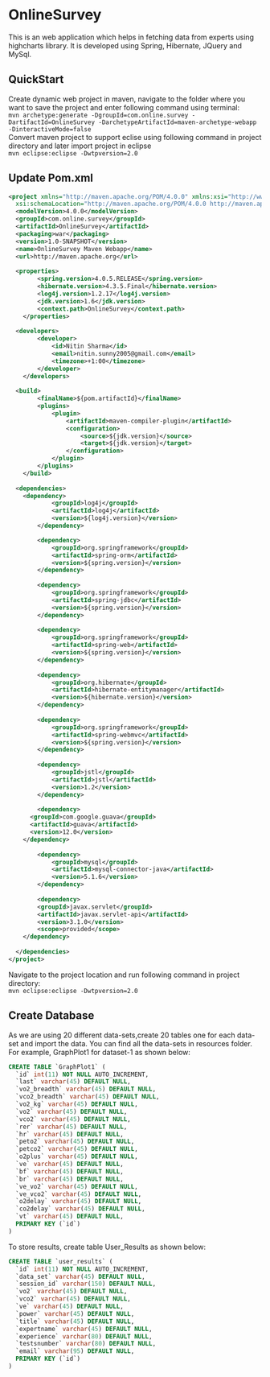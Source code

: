 # OnlineSurvey
This is an web application which helps in fetching data from experts using highcharts library. It is developed using Spring, Hibernate, JQuery and MySql. <br />
## QuickStart
Create dynamic web project in maven, navigate to the folder where you want to save the project and enter following command using terminal: <br/>
`mvn archetype:generate -DgroupId=com.online.survey -DartifactId=OnlineSurvey -DarchetypeArtifactId=maven-archetype-webapp -DinteractiveMode=false` <br/>
Convert maven project to support eclise using following command in project directory and later import project in eclipse <br/>
`mvn eclipse:eclipse -Dwtpversion=2.0` <br/>
## Update Pom.xml
```xml
<project xmlns="http://maven.apache.org/POM/4.0.0" xmlns:xsi="http://www.w3.org/2001/XMLSchema-instance"
  xsi:schemaLocation="http://maven.apache.org/POM/4.0.0 http://maven.apache.org/maven-v4_0_0.xsd">
  <modelVersion>4.0.0</modelVersion>
  <groupId>com.online.survey</groupId>
  <artifactId>OnlineSurvey</artifactId>
  <packaging>war</packaging>
  <version>1.0-SNAPSHOT</version>
  <name>OnlineSurvey Maven Webapp</name>
  <url>http://maven.apache.org</url>
  
  <properties>
		<spring.version>4.0.5.RELEASE</spring.version>
		<hibernate.version>4.3.5.Final</hibernate.version>
		<log4j.version>1.2.17</log4j.version>
		<jdk.version>1.6</jdk.version>
		<context.path>OnlineSurvey</context.path>
	</properties>
  
  <developers>
		<developer>
			<id>Nitin Sharma</id>
			<email>nitin.sunny2005@gmail.com</email>
			<timezone>+1:00</timezone>
		</developer>
	</developers>
  
  <build>
		<finalName>${pom.artifactId}</finalName>
		<plugins>
			<plugin>
				<artifactId>maven-compiler-plugin</artifactId>
				<configuration>
					<source>${jdk.version}</source>
					<target>${jdk.version}</target>
				</configuration>
			</plugin>
		</plugins>
	</build>
  
  <dependencies>
    <dependency>
			<groupId>log4j</groupId>
			<artifactId>log4j</artifactId>
			<version>${log4j.version}</version>
		</dependency>

		<dependency>
			<groupId>org.springframework</groupId>
			<artifactId>spring-orm</artifactId>
			<version>${spring.version}</version>
		</dependency>
		
		<dependency>
			<groupId>org.springframework</groupId>
			<artifactId>spring-jdbc</artifactId>
			<version>${spring.version}</version>
		</dependency>
		
		<dependency>
			<groupId>org.springframework</groupId>
			<artifactId>spring-web</artifactId>
			<version>${spring.version}</version>
		</dependency>
		
		<dependency>
			<groupId>org.hibernate</groupId>
			<artifactId>hibernate-entitymanager</artifactId>
			<version>${hibernate.version}</version>
		</dependency>
		
		<dependency>
			<groupId>org.springframework</groupId>
			<artifactId>spring-webmvc</artifactId>
			<version>${spring.version}</version>
		</dependency>
		
		<dependency>
			<groupId>jstl</groupId>
			<artifactId>jstl</artifactId>
			<version>1.2</version>
		</dependency>
		
		<dependency>
      <groupId>com.google.guava</groupId>
      <artifactId>guava</artifactId>
      <version>12.0</version>
    </dependency>
		
		<dependency>
			<groupId>mysql</groupId>
			<artifactId>mysql-connector-java</artifactId>
			<version>5.1.6</version>
		</dependency>
    
		<dependency>
        <groupId>javax.servlet</groupId>
        <artifactId>javax.servlet-api</artifactId>
        <version>3.1.0</version>
        <scope>provided</scope>
    </dependency>
    
  </dependencies>
</project>

```
Navigate to the project location and run following command in project directory: <br/>
`mvn eclipse:eclipse -Dwtpversion=2.0` <br/>
## Create Database
As we are using 20 different data-sets,create 20 tables one for each data-set and import the data. You can find all the data-sets in resources folder. For example, GraphPlot1 for dataset-1 as shown below:
```Sql
CREATE TABLE `GraphPlot1` (
  `id` int(11) NOT NULL AUTO_INCREMENT,
  `last` varchar(45) DEFAULT NULL,
  `vo2_breadth` varchar(45) DEFAULT NULL,
  `vco2_breadth` varchar(45) DEFAULT NULL,
  `vo2_kg` varchar(45) DEFAULT NULL,
  `vo2` varchar(45) DEFAULT NULL,
  `vco2` varchar(45) DEFAULT NULL,
  `rer` varchar(45) DEFAULT NULL,
  `hr` varchar(45) DEFAULT NULL,
  `peto2` varchar(45) DEFAULT NULL,
  `petco2` varchar(45) DEFAULT NULL,
  `o2plus` varchar(45) DEFAULT NULL,
  `ve` varchar(45) DEFAULT NULL,
  `bf` varchar(45) DEFAULT NULL,
  `br` varchar(45) DEFAULT NULL,
  `ve_vo2` varchar(45) DEFAULT NULL,
  `ve_vco2` varchar(45) DEFAULT NULL,
  `o2delay` varchar(45) DEFAULT NULL,
  `co2delay` varchar(45) DEFAULT NULL,
  `vt` varchar(45) DEFAULT NULL,
  PRIMARY KEY (`id`)
) 

```
To store results, create table User_Results as shown below:

```Sql
CREATE TABLE `user_results` (
  `id` int(11) NOT NULL AUTO_INCREMENT,
  `data_set` varchar(45) DEFAULT NULL,
  `session_id` varchar(150) DEFAULT NULL,
  `vo2` varchar(45) DEFAULT NULL,
  `vco2` varchar(45) DEFAULT NULL,
  `ve` varchar(45) DEFAULT NULL,
  `power` varchar(45) DEFAULT NULL,
  `title` varchar(45) DEFAULT NULL,
  `expertname` varchar(45) DEFAULT NULL,
  `experience` varchar(80) DEFAULT NULL,
  `testsnumber` varchar(80) DEFAULT NULL,
  `email` varchar(95) DEFAULT NULL,
  PRIMARY KEY (`id`)
) 
```
